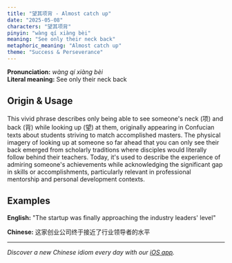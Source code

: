 ```yaml
---
title: "望其项背 - Almost catch up"
date: "2025-05-08"
characters: "望其项背"
pinyin: "wàng qí xiàng bèi"
meaning: "See only their neck back"
metaphoric_meaning: "Almost catch up"
theme: "Success & Perseverance"
---
```


**Pronunciation:** *wàng qí xiàng bèi*  
**Literal meaning:** See only their neck back

## Origin & Usage

This vivid phrase describes only being able to see someone's neck (项) and back (背) while looking up (望) at them, originally appearing in Confucian texts about students striving to match accomplished masters. The physical imagery of looking up at someone so far ahead that you can only see their back emerged from scholarly traditions where disciples would literally follow behind their teachers. Today, it's used to describe the experience of admiring someone's achievements while acknowledging the significant gap in skills or accomplishments, particularly relevant in professional mentorship and personal development contexts.

## Examples

**English:** "The startup was finally approaching the industry leaders' level"

**Chinese:** 这家创业公司终于接近了行业领导者的水平

---

*Discover a new Chinese idiom every day with our [iOS app](https://apps.apple.com/us/app/daily-chinese-idioms/id6740611324).*
